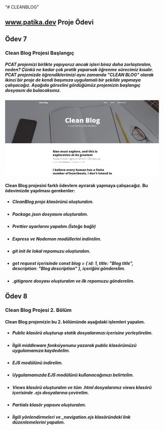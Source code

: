 "# CLEANBLOG" 
## www.patika.dev Proje Ödevi 

## Ödev 7
### Clean Blog Projesi Başlangıç
##### PCAT projemizi birlikte yapıyoruz ancak işleri biraz daha zorlaştıralım, neden? Çünkü ne kadar çok pratik yaparsak öğrenme sürecimiz kısalır. PCAT projemizde öğrendiklerimizi aynı zamanda "CLEAN BLOG" olarak ikinci bir proje de kendi başımıza uygulamalı bir şekilde yapmaya çalışacağız. Aşağıda görselini gördüğümüz projemizin başlangıç dosyasını da bulacaksınız.

![image](https://raw.githubusercontent.com/Kodluyoruz/taskforce/node.js/node-js/odev7/figures/CleanBlog.jpg)

#### Clean Blog projesini farklı ödevlere ayırarak yapmaya çalışacağız. Bu ödevimizde yapılması gerekenler:

* ##### CleanBlog proje klasörünü oluşturalım.
* ##### Package.json dosyasını oluşturalım.
* ##### Prettier ayarlarını yapalım.(İsteğe bağlı)
* ##### Express ve Nodemon modüllerini indirelim.
* ##### git init ile lokal repomuzu oluşturalım.
* ##### get request içerisinde const blog = { id: 1, title: "Blog title", description: "Blog description" }, içeriğini gönderelim.
* ##### .gitignore dosyası oluşturalım ve ilk repomuzu gönderelim.

## Ödev 8
### Clean Blog Projesi 2. Bölüm

#### Clean Blog projemizin bu 2. bölümünde aşağıdaki işlemleri yapalım.

* ##### Public klasörü oluşturup statik dosyalarımızı içerisine yerleştirelim.
* ##### İlgili middleware fonksiyonunu yazarak public klasörümüzü uygulamamıza kaydedelim.
* ##### EJS modülünü indirelim.
* ##### Uygulamamızda EJS modülünü kullanacağımızı belirtelim.
* ##### Views klasörü oluşturalım ve tüm .html dosyalarımız views klasörü içerisinde .ejs dosyalarına çevirelim.
* ##### Partials klasör yapısını oluşturalım.
* ##### İlgili yönlendirmeleri ve _navigation.ejs klasöründeki link düzenlemelerini yapalım.
